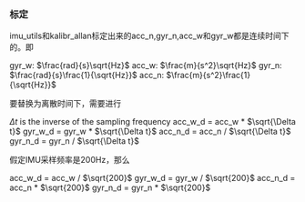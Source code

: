 ### 标定
imu_utils和kalibr_allan标定出来的acc_n,gyr_n,acc_w和gyr_w都是连续时间下的。即

gyr_w: $\frac{rad}{s}\sqrt{Hz}$
acc_w: $\frac{m}{s^2}\sqrt{Hz}$
gyr_n: $\frac{rad}{s}\frac{1}{\sqrt{Hz}}$
acc_n: $\frac{m}{s^2}\frac{1}{\sqrt{Hz}}$

要替换为离散时间下，需要进行

$\Delta t$ is the inverse of the sampling frequency
acc_w_d = acc_w * $\sqrt{\Delta t}$
gyr_w_d = gyr_w * $\sqrt{\Delta t}$
acc_n_d = acc_n / $\sqrt{\Delta t}$
gyr_n_d = gyr_n / $\sqrt{\Delta t}$

假定IMU采样频率是200Hz，那么

acc_w_d = acc_w / $\sqrt{200}$
gyr_w_d = gyr_w / $\sqrt{200}$
acc_n_d = acc_n * $\sqrt{200}$
gyr_n_d = gyr_n * $\sqrt{200}$